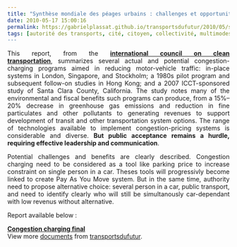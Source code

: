 ```yaml
---
title: "Synthèse mondiale des péages urbains : challenges et opportunités"
date: 2010-05-17 15:00:16
permalink: https://gabrielplassat.github.io/transportsdufutur/2010/05/synthese-mondiale-des-peages-urbains-challenges-et-opportunites.html
tags: [autorité des transports, cité, citoyen, collectivité, multimodes, partage de la voirie, Pay as You Move, péage urbain, qualité de l'air, roadpricing, stationnement]
---
```


<p style="text-align: justify">This report, from the <strong><a href="http://www.theicct.org/information/reports/congestion_charging_paper_" target="_blank">international council on clean transportation</a></strong>, summarizes several actual and potential congestion-charging programs aimed in reducing motor-vehicle traffic: in-place systems in London, Singapore, and Stockholm; a 1980s pilot program and subsequent follow-on studies in Hong Kong; and a 2007 ICCT-sponsored study of Santa Clara County, California. The study notes many of the environmental and fiscal benefits such programs can produce, from a 15%–20% decrease in greenhouse gas emissions and reduction in fine particulates and other pollutants to generating revenues to support development of transit and other transportation system options. The range of technologies available to implement congestion-pricing systems is considerable and diverse. <strong>But public acceptance remains a hurdle, requiring effective leadership and communication</strong>.</p> <p style="text-align: justify">Potential challenges and benefits are clearly described. Congestion charging need to be considered as a tool like parking price to increase constraint on single person in a car. Theses tools will progressivly become linked to create Pay As You Move system. But in the same time, authority need to propose alternative choice: several person in a car, public transport, and need to identify clearly who will still be simultanously car-dependant with low revenus without alternative.</p> <p style="text-align: justify"> </p>  <!--more-->  <p style="text-align: justify">Report available below :</p> <div id="__ss_4124140"><strong><a href="http://www.slideshare.net/transportsdufutur/congestion-charging-final" title="Congestion charging final">Congestion charging final</a></strong>   <div>View more <a href="http://www.slideshare.net/">documents</a> from <a href="http://www.slideshare.net/transportsdufutur">transportsdufutur</a>.</div></div>
